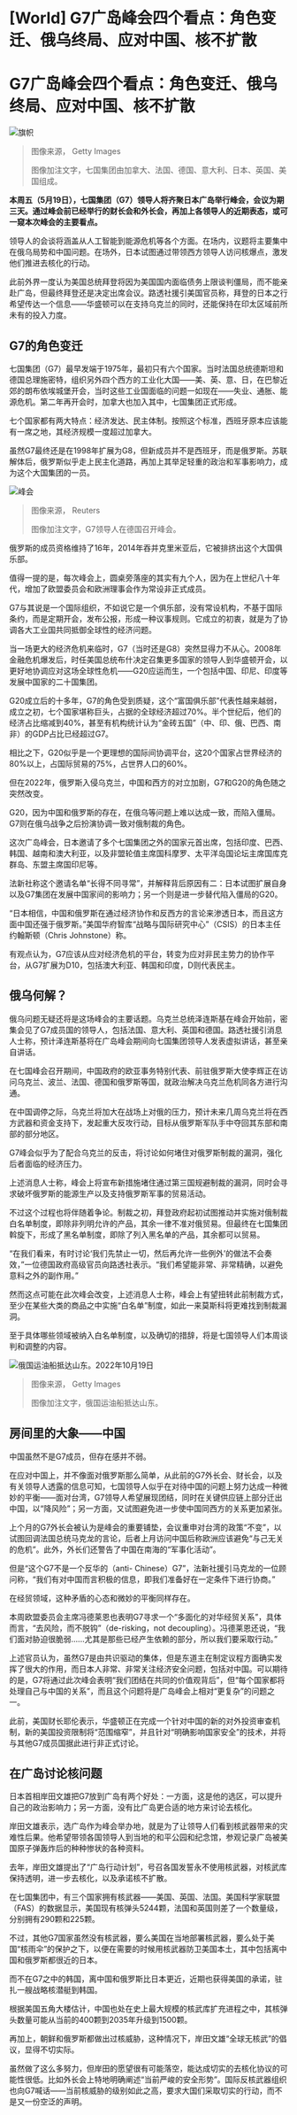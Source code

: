 # [World] G7广岛峰会四个看点：角色变迁、俄乌终局、应对中国、核不扩散

#  G7广岛峰会四个看点：角色变迁、俄乌终局、应对中国、核不扩散


![旗帜](_125620008_whatsubject.jpg)

> 图像来源，  Getty Images
>
> 图像加注文字，七国集团由加拿大、法国、德国、意大利、日本、英国、美国组成。

**本周五（5月19日），七国集团（G7）领导人将齐聚日本广岛举行峰会，会议为期三天。通过峰会前已经举行的财长会和外长会，再加上各领导人的近期表态，或可一窥本次峰会的主要看点。**

领导人的会谈将涵盖从人工智能到能源危机等各个方面。在场内，议题将主要集中在俄乌局势和中国问题。在场外，日本试图通过带领西方领导人访问核爆点，激发他们推进去核化的行动。

此前外界一度认为美国总统拜登将因为美国国内面临债务上限谈判僵局，而不能亲赴广岛，但最终拜登还是决定出席会议。路透社援引美国官员称，拜登的日本之行希望传达一个信息——华盛顿可以在支持乌克兰的同时，还能保持在印太区域前所未有的投入力度。

##  G7的角色变迁

七国集团（G7）最早发端于1975年，最初只有六个国家。当时法国总统德斯坦和德国总理施密特，组织另外四个西方的工业化大国——美、英、意、日，在巴黎近郊的朗布依埃城堡开会，当时这些工业国面临的问题一如现在——失业、通胀、能源危机。第二年再开会时，加拿大也加入其中，七国集团正式形成。

七个国家都有两大特点：经济发达、民主体制。按照这个标准，西班牙原本应该能有一席之地，其经济规模一度超过加拿大。

虽然G7最终还是在1998年扩展为G8，但新成员并不是西班牙，而是俄罗斯。苏联解体后，俄罗斯似乎走上民主化道路，再加上其举足轻重的政治和军事影响力，成为这个大国集团的一员。

![峰会](_125623723_a74c1b12-3fa3-4f03-9ef2-1b4ab69a0175.jpg)

> 图像来源，  Reuters
>
> 图像加注文字，G7领导人在德国召开峰会。

俄罗斯的成员资格维持了16年，2014年吞并克里米亚后，它被排挤出这个大国俱乐部。

值得一提的是，每次峰会上，圆桌旁落座的其实有九个人，因为在上世纪八十年代，增加了欧盟委员会和欧洲理事会作为常设非正式成员。

G7与其说是一个国际组织，不如说它是一个俱乐部，没有常设机构，不基于国际条约，而是定期开会，发布公报，形成一种议事规则。它成立的初衷，就是为了协调各大工业国共同抵御全球性的经济问题。

当一场更大的经济危机来临时，G7（当时还是G8）突然显得力不从心。2008年金融危机爆发后，时任美国总统布什决定召集更多国家的领导人到华盛顿开会，以更好地协调应对这场全球性危机——G20应运而生，一个包括中国、印尼、印度等发展中国家的二十国集团。

G20成立后的十多年，G7的角色受到质疑，这个“富国俱乐部”代表性越来越弱，成立之初，七个国家堪称巨头，占据的全球经济超过70%。半个世纪后，他们的经济占比缩减到40%，甚至有机构统计认为“金砖五国”（中、印、俄、巴西、南非）的GDP占比已经超过G7。

相比之下，G20似乎是一个更理想的国际间协调平台，这20个国家占世界经济的80%以上，占国际贸易的75%，占世界人口的60%。

但在2022年，俄罗斯入侵乌克兰，中国和西方的对立加剧，G7和G20的角色随之突然改变。

G20，因为中国和俄罗斯的存在，在俄乌等问题上难以达成一致，而陷入僵局。G7则在俄乌战争之后扮演协调一致对俄制裁的角色。

这次广岛峰会，日本邀请了多个七国集团之外的国家元首出席，包括印度、巴西、韩国、越南和澳大利亚，以及非盟轮值主席国科摩罗、太平洋岛国论坛主席国库克群岛、东盟主席国印尼等。

法新社称这个邀请名单“长得不同寻常”，并解释背后原因有二：日本试图扩展自身以及G7集团在发展中国家间的影响力；另一个则是进一步替代陷入僵局的G20。

“日本相信，中国和俄罗斯在通过经济协作和反西方的言论来渗透日本，而且这方面中国还强于俄罗斯。”美国华府智库“战略与国际研究中心”（CSIS）的日本主任约翰斯顿（Chris Johnstone）称。

有观点认为，G7应该从应对经济危机的平台，转变为应对非民主势力的协作平台，从G7扩展为D10，包括澳大利亚、韩国和印度，D则代表民主。

##  俄乌何解？

俄乌问题无疑还将是这场峰会的主要话题。乌克兰总统泽连斯基在峰会开始前，密集会见了G7成员国的领导人，包括法国、意大利、英国和德国。路透社援引消息人士称，预计泽连斯基将在广岛峰会期间向七国集团领导人发表虚拟讲话，甚至亲自讲话。


在七国峰会召开期间，中国政府的欧亚事务特别代表、前驻俄罗斯大使李辉正在访问乌克兰、波兰、法国、德国和俄罗斯等国，就政治解决乌克兰危机同各方进行沟通。

在中国调停之际，乌克兰将加大在战场上对俄的压力，预计未来几周乌克兰将在西方武器和资金支持下，发起重大反攻行动，目标从俄罗斯军队手中夺回其东部和南部的部分地区。

G7峰会似乎为了配合乌克兰的反击，将讨论如何堵住对俄罗斯制裁的漏洞，强化后者面临的经济压力。


上述消息人士称，峰会上将宣布新措施堵住通过第三国规避制裁的漏洞，同时会寻求破坏俄罗斯的能源生产以及支持俄罗斯军事的贸易活动。

不过这个过程也将伴随着争论。制裁之初，拜登政府起初试图推动并实施对俄制裁白名单制度，即除非列明允许的产品，其余一律不准对俄贸易。但最终在七国集团斡旋下，形成了黑名单制度，即除了列入黑名单的产品，其余都可以贸易。

“在我们看来，有时讨论‘我们先禁止一切，然后再允许一些例外’的做法不会奏效，”一位德国政府高级官员向路透社表示。“我们希望能非常、非常精确，以避免意料之外的副作用。”

然而这点可能在此次峰会改变，上述消息人士称，峰会上有望扭转此前制裁方式，至少在某些大类的商品之中实施“白名单”制度，如此一来莫斯科将更难找到制裁漏洞。

至于具体哪些领域被纳入白名单制度，以及确切的措辞，将是七国领导人们本周谈判和调整的内容。

![俄国运油船抵达山东。2022年10月19日](_127919684_ac1b9bf8-2114-40a4-8482-9b3058970571.jpg)

> 图像来源，  Getty Images
>
> 图像加注文字，俄国运油船抵达山东。

##  房间里的大象——中国

中国虽然不是G7成员，但存在感并不弱。

在应对中国上，并不像面对俄罗斯那么简单，从此前的G7外长会、财长会，以及有关领导人透露的信息可知，七国领导人似乎在对待中国的问题上努力达成一种微妙的平衡——面对台湾，G7领导人希望展现团结，同时在关键供应链上部分迁出中国，以“降风险”；另一方面，又试图避免进一步使中国同西方的关系更加紧张。

上个月的G7外长会被认为是峰会的重要铺垫，会议重申对台湾的政策“不变”，以试图回调法国总统马克龙的言论，后者上月访问中国后称欧洲应该避免“与己无关的危机”。此外，外长们还警告了中国在南海的“军事化活动”。

但是“这个G7不是一个反华的（anti- Chinese）G7”，法新社援引马克龙的一位顾问称，“我们有对中国而言积极的信息，即我们准备好在一定条件下进行协商。”

在经贸领域，这种矛盾的心态和微妙的平衡同样存在。

本周欧盟委员会主席冯德莱恩也表明G7寻求一个“多面化的对华经贸关系”，具体而言，“去风险，而不脱钩”（de-risking，not decoupling）。冯德莱恩还说，“我们面对胁迫很脆弱…...尤其是那些已经产生依赖的部分，所以我们要采取行动。”

上述官员认为，虽然G7是由共识驱动的集体，但是东道主在制定议程方面确实发挥了很大的作用，而日本人非常、非常关注经济安全问题，包括对中国。可以期待的是，G7将通过此次峰会表明“我们团结在共同的价值观背后”，但“每个国家都将处理自己与中国的关系”，而且这个问题将是广岛峰会上相对“更复杂”的问题之一。

此前，美国财长耶伦表示，华盛顿正在完成一个针对中国的新的对外投资审查机制，新的美国投资限制将“范围缩窄”，并且针对“明确影响国家安全”的技术，并将与其他G7成员国据此进行非正式讨论。


##  在广岛讨论核问题

日本首相岸田文雄把G7放到广岛有两个好处：一方面，这是他的选区，可以提升自己的政治影响力；另一方面，没有比广岛更合适的地方来讨论去核化。

岸田文雄表示，选广岛作为峰会举办地，就是为了让领导人们看到核武器带来的灾难性后果。他希望带领各国领导人到当地的和平公园和纪念馆，参观记录广岛被美国原子弹轰炸后的种种惨状的各种资料。

去年，岸田文雄提出了“广岛行动计划”，号召各国发誓永不使用核武器，对核武库保持透明，进一步去核化，以及承诺核不扩散。

在七国集团中，有三个国家拥有核武器——美国、英国、法国。美国科学家联盟（FAS）的数据显示，美国现有核弹头5244颗，法国和英国则差了一个数量级，分别拥有290颗和225颗。

不过，其他G7国家虽然没有核武器，要么美国在当地部署核武器，要么处于美国“核雨伞”的保护之下，以便在需要的时候用核武器防卫美国本土，其中包括离中国和俄罗斯都很近的日本。


而不在G7之中的韩国，离中国和俄罗斯比日本更近，近期也获得美国的承诺，驻扎一艘战略核潜艇到韩国。

根据美国五角大楼估计，中国也处在史上最大规模的核武库扩充进程之中，其核弹头数量可能从当前的400颗到2035年升级到1500颗。

再加上，朝鲜和俄罗斯都做出过核威胁，这种情况下，岸田文雄“全球无核武”的倡议，显得不切实际。

虽然做了这么多努力，但岸田的愿望很有可能落空，能达成切实的去核化协议的可能性很低。比如外长会上特地明确阐述“当前严峻的安全形势”。国际反核武器组织也向G7喊话——当前核威胁的级别如此之高，要求大国们采取切实的行动，而不是又一份空泛的声明。


